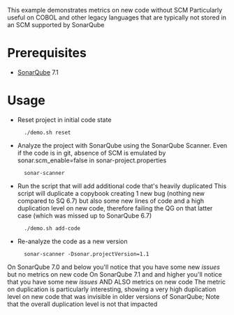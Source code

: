 This example demonstrates metrics on new code without SCM
Particularly useful on COBOL and other legacy languages that are typically not stored in an SCM supported by SonarQube

Prerequisites
=============
* [SonarQube](http://www.sonarqube.org/downloads/) 7.1

Usage
=====
* Reset project in initial code state

        ./demo.sh reset

* Analyze the project with SonarQube using the SonarQube Scanner.
  Even if the code is in git, absence of SCM is emulated by sonar.scm_enable=false in sonar-project.properties

        sonar-scanner

* Run the script that will add additional code that's heavily duplicated
  This script will duplicate a copybook creating 1 new bug (nothing new compared to SQ 6.7)
  but also some new lines of code and a high duplication level on new code, therefore failing the QG
  on that latter case (which was missed up to SonarQube 6.7)

        ./demo.sh add-code

* Re-analyze the code as a new version

        sonar-scanner -Dsonar.projectVersion=1.1


On SonarQube 7.0 and below you'll notice that you have some new *issues* but no metrics on new code
On SonarQube 7.1 and and higher you'll notice that you have some new *issues* AND ALSO metrics on new code
The metric on duplication is particularly interesting, showing a very high duplication level on new code that was invisible
in older versions of SonarQube; Note that the overall duplication level is not that impacted

